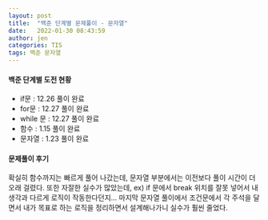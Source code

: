 ```yaml
---
layout: post
title:  "백준 단계별 문제풀이 - 문자열"
date:   2022-01-30 08:43:59
author: jen
categories: TIS
tags: 백준 문자열
---
```




#### 백준 단계별 도전 현황

- if문 : 12.26 풀이 완료
- for문 : 12.27 풀이 완료
- while 문 : 12.27 풀이 완료
- 함수 : 1.15 풀이 완료
- 문자열 : 1.23 풀이 완료

#### 문제풀이 후기
확실히 함수까지는 빠르게 풀어 나갔는데, 문자열 부분에서는 이전보다 풀이 시간이 더 오래 걸렸다.
또한 자잘한 실수가 많았는데, ex) if 문에서 break 위치를 잘못 넣어서 내 생각과 다르게 로직이 작동한다던지...
마지막 문자열 풀이에서 조건문에서 각 주석을 달면서 내가 목표로 하는 로직을 정리하면서 설계해나가니 실수가 훨씬 줄었다.
